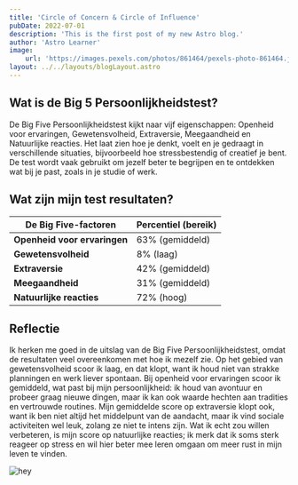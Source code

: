 ```yaml
---
title: 'Circle of Concern & Circle of Influence'
pubDate: 2022-07-01
description: 'This is the first post of my new Astro blog.'
author: 'Astro Learner'
image:
    url: 'https://images.pexels.com/photos/861464/pexels-photo-861464.jpeg?auto=compress&cs=tinysrgb&w=800&h=750&dpr=1'
layout: ../../layouts/blogLayout.astro
---
```


## Wat is de Big 5 Persoonlijkheidstest?
De Big Five Persoonlijkheidstest kijkt naar vijf eigenschappen: Openheid voor ervaringen, Gewetensvolheid, Extraversie, Meegaandheid en Natuurlijke reacties. Het laat zien hoe je denkt, voelt en je gedraagt in verschillende situaties, bijvoorbeeld hoe stressbestendig of creatief je bent. De test wordt vaak gebruikt om jezelf beter te begrijpen en te ontdekken wat bij je past, zoals in je studie of werk.
  
## Wat zijn mijn test resultaten?


| **De Big Five-factoren** | **Percentiel (bereik)** | 
|---------------------------|--------------------------|
| **Openheid voor ervaringen** | 63% (gemiddeld) |
| **Gewetensvolheid**          | 8% (laag)        |
| **Extraversie**              | 42% (gemiddeld)  |
| **Meegaandheid**             | 31% (gemiddeld)  |
| **Natuurlijke reacties**     | 72% (hoog)       |



## Reflectie
Ik herken me goed in de uitslag van de Big Five Persoonlijkheidstest, omdat de resultaten veel overeenkomen met hoe ik mezelf zie. Op het gebied van gewetensvolheid scoor ik laag, en dat klopt, want ik houd niet van strakke planningen en werk liever spontaan. Bij openheid voor ervaringen scoor ik gemiddeld, wat past bij mijn persoonlijkheid: ik houd van avontuur en probeer graag nieuwe dingen, maar ik kan ook waarde hechten aan tradities en vertrouwde routines. Mijn gemiddelde score op extraversie klopt ook, want ik ben niet altijd het middelpunt van de aandacht, maar ik vind sociale activiteiten wel leuk, zolang ze niet te intens zijn. Wat ik echt zou willen verbeteren, is mijn score op natuurlijke reacties; ik merk dat ik soms sterk reageer op stress en wil hier beter mee leren omgaan om meer rust in mijn leven te vinden.

![hey](https://images.pexels.com/photos/16023/pexels-photo.jpg?auto=compress&cs=tinysrgb&w=1260&h=750&dpr=1)